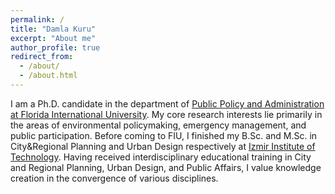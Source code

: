 ```yaml
---
permalink: /
title: "Damla Kuru"
excerpt: "About me"
author_profile: true
redirect_from: 
  - /about/
  - /about.html
---
```



I am a Ph.D. candidate in the department of [Public Policy and Administration at Florida International University](https://pa.fiu.edu/). My core research interests lie primarily in the areas of environmental policymaking, emergency management, and public participation. Before coming to FIU, I finished my B.Sc. and M.Sc. in City&Regional Planning and Urban Design respectively at [Izmir Institute of Technology](https://city.iyte.edu.tr/en/programs/graduate-programs/city-planning/). Having received interdisciplinary educational training in City and Regional Planning, Urban Design, and Public Affairs, I value knowledge creation in the convergence of various disciplines.
